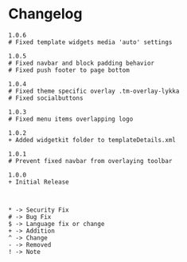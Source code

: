 # Changelog

    1.0.6
    # Fixed template widgets media 'auto' settings

    1.0.5
    # Fixed navbar and block padding behavior
    # Fixed push footer to page bottom

    1.0.4
    # Fixed theme specific overlay .tm-overlay-lykka
    # Fixed socialbuttons

    1.0.3
    # Fixed menu items overlapping logo

    1.0.2
    + Added widgetkit folder to templateDetails.xml

    1.0.1
    # Prevent fixed navbar from overlaying toolbar

    1.0.0
    + Initial Release



    * -> Security Fix
    # -> Bug Fix
    $ -> Language fix or change
    + -> Addition
    ^ -> Change
    - -> Removed
    ! -> Note

